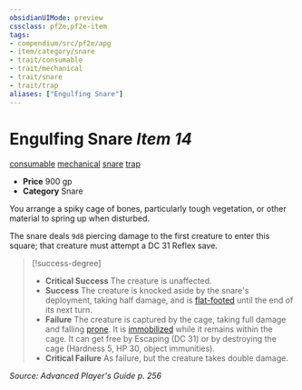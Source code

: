 ```yaml
---
obsidianUIMode: preview
cssclass: pf2e,pf2e-item
tags:
- compendium/src/pf2e/apg
- item/category/snare
- trait/consumable
- trait/mechanical
- trait/snare
- trait/trap
aliases: ["Engulfing Snare"]
---
```

# Engulfing Snare *Item 14*  
[consumable](rules/traits/consumable.md "Consumable Item Trait")  [mechanical](rules/traits/mechanical.md "Mechanical Hazard Trait")  [snare](rules/traits/snare.md "Snare Item Trait")  [trap](rules/traits/trap.md "Trap Hazard Trait")  

- **Price** 900 gp
- **Category** Snare

You arrange a spiky cage of bones, particularly tough vegetation, or other material to spring up when disturbed.

The snare deals `9d8` piercing damage to the first creature to enter this square; that creature must attempt a DC 31 Reflex save.

> [!success-degree] 
> - **Critical Success** The creature is unaffected.
> - **Success** The creature is knocked aside by the snare's deployment, taking half damage, and is [flat-footed](rules/conditions.md#Flat-footed) until the end of its next turn.
> - **Failure** The creature is captured by the cage, taking full damage and falling [prone](rules/conditions.md#Prone). It is [immobilized](rules/conditions.md#Immobilized) while it remains within the cage. It can get free by Escaping (DC 31) or by destroying the cage (Hardness 5, HP 30, object immunities).
> - **Critical Failure** As failure, but the creature takes double damage.

*Source: Advanced Player's Guide p. 256*